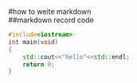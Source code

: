 #how to weite markdown  
##markdown record code

```c++
#include<iostream>
int main(void)
{
    std::cout<<"hello"<<std::endl;
    return 0;
}
```
